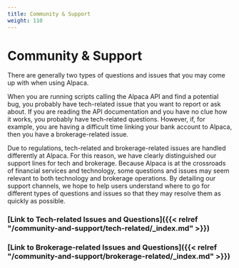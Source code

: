 ```yaml
---
title: Community & Support
weight: 110
---
```


# Community & Support

There are generally two types of questions and issues that you may come up with when using Alpaca.

When you are running scripts calling the Alpaca API and find a potential bug, you probably have tech-related issue that 
you want to report or ask about. If you are reading the API documentation and you have no clue how it works, you 
probably have tech-related questions. However, if, for example, you are having a difficult time linking your bank 
account to Alpaca, then you have a brokerage-related issue.

Due to regulations, tech-related and brokerage-related issues are handled differently at Alpaca. For this reason, we 
have clearly distinguished our support lines for tech and brokerage. Because Alpaca is at the crossroads of financial
services and technology, some questions and issues may seem relevant to both technology and brokerage operations. 
By detailing our support channels, we hope to help users understand where to go for different types of questions 
and issues so that they may resolve them as quickly as possible.

### [Link to Tech-related Issues and Questions]({{< relref "/community-and-support/tech-related/_index.md" >}})

### [Link to Brokerage-related Issues and Questions]({{< relref "/community-and-support/brokerage-related/_index.md" >}})